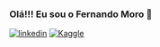 
### Olá!!! Eu sou o Fernando Moro 👋

[![linkedin](https://img.shields.io/badge/LinkedIn-0077B5?style=for-the-badge&logo=linkedin&logoColor=white)](www.linkedin.com/in/fernando-moro-660135167)
[![Kaggle](https://img.shields.io/badge/Kaggle-20BEFF?style=for-the-badge&logo=Kaggle&logoColor=white)](www.linkedin.com/in/fernando-moro-660135167)
